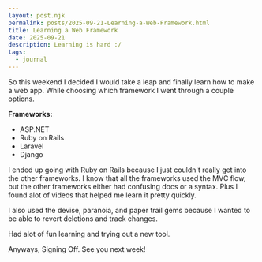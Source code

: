 ```yaml
---
layout: post.njk
permalink: posts/2025-09-21-Learning-a-Web-Framework.html
title: Learning a Web Framework
date: 2025-09-21
description: Learning is hard :/
tags:
  - journal
---
```


So this weekend I decided I would take a leap and finally learn how to make a web app. While choosing which framework I went through a couple options.

**Frameworks:**
* ASP.NET
* Ruby on Rails
* Laravel
* Django

I ended up going with Ruby on Rails because I just couldn't really get into the other frameworks. I know that all the frameworks used the MVC flow, but the other frameworks either had confusing docs or a syntax. Plus I found alot of videos that helped me learn it pretty quickly.

I also used the devise, paranoia, and paper trail gems because I wanted to be able to revert deletions and track changes.

Had alot of fun learning and trying out a new tool.

Anyways, Signing Off. See you next week!